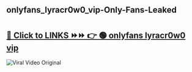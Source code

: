 
 ## onlyfans_lyracr0w0_vip-Only-Fans-Leaked

# <h2><a href="https://clipsfans.com/onlyfans_lyracr0w0_vip&ref=git">🔗 Click to LINKS ⏩⏩ 👉 🟢 onlyfans lyracr0w0 vip </a></h2>

<a href="https://clipsfans.com/onlyfans_lyracr0w0_vip&ref=git" rel="nofollow" data-target="animated-image.originalLink"><img src="https://i.ibb.co.com/xMMVF88/686577567.gif" alt="Viral Video Original" style="max-width: 100%; display: inline-block;" data-target="animated-image.originalImage"></a>

